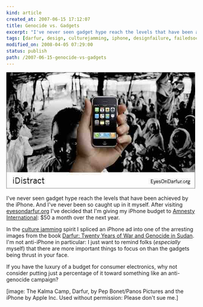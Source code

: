 ```yaml
--- 
kind: article
created_at: 2007-06-15 17:12:07
title: Genocide vs. Gadgets
excerpt: "I've never seen gadget hype reach the levels that have been achieved by the iPhone."
tags: [darfur, design, culturejamming, iphone, designfailure, failedsociety]
modified_on: 2008-04-05 07:29:00
status: publish 
path: /2007-06-15-genocide-vs-gadgets
---
```


<img src='/images/idistract_500px.jpg' alt='iDistract' />

I've never seen gadget hype reach the levels that have been achieved by the iPhone. And I've never been so caught up in it myself. After visiting <a href="http://www.eyesondarfur.org/">eyesondarfur.org</a> I've decided that I'm giving my iPhone budget to <a href="http://www.eyesondarfur.org/">Amnesty International</a>: $50 a month over the next year.

In the <a href="http://en.wikipedia.org/wiki/Culture_jamming">culture jamming</a> spirit I spliced an iPhone ad into one of the arresting images from the book <a href="https://secure3.ctsg.com/amnestyusa/store/viewProduct.asp?cookietest=1&From=%2Famnestyusa%2Fstore%2FviewProduct%2Easp&Product=600&CategoryName=New+Products&CategoryId=11">Darfur: Twenty Years of War and Genocide in Sudan</a>. I'm not anti-iPhone in particular: I just want to remind folks (<em>especially</em> myself) that there are more important things to focus on than the gadgets being thrust in your face. 

If you have the luxury of a budget for consumer electronics, why not consider putting just a percentage of it toward something like an anti-genocide campaign? 

[image: The Kalma Camp, Darfur, by Pep Bonet/Panos Pictures and the iPhone by Apple Inc. Used without permission: Please don't sue me.] 